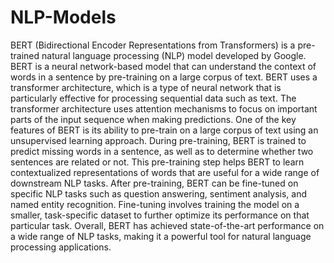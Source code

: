 # NLP-Models
BERT (Bidirectional Encoder Representations from Transformers) is a pre-trained natural language processing (NLP) model developed by Google. BERT is a neural network-based model that can understand the context of words in a sentence by pre-training on a large corpus of text.
BERT uses a transformer architecture, which is a type of neural network that is particularly effective for processing sequential data such as text. The transformer architecture uses attention mechanisms to focus on important parts of the input sequence when making predictions.
One of the key features of BERT is its ability to pre-train on a large corpus of text using an unsupervised learning approach. During pre-training, BERT is trained to predict missing words in a sentence, as well as to determine whether two sentences are related or not. This pre-training step helps BERT to learn contextualized representations of words that are useful for a wide range of downstream NLP tasks.
After pre-training, BERT can be fine-tuned on specific NLP tasks such as question answering, sentiment analysis, and named entity recognition. Fine-tuning involves training the model on a smaller, task-specific dataset to further optimize its performance on that particular task.
Overall, BERT has achieved state-of-the-art performance on a wide range of NLP tasks, making it a powerful tool for natural language processing applications.
